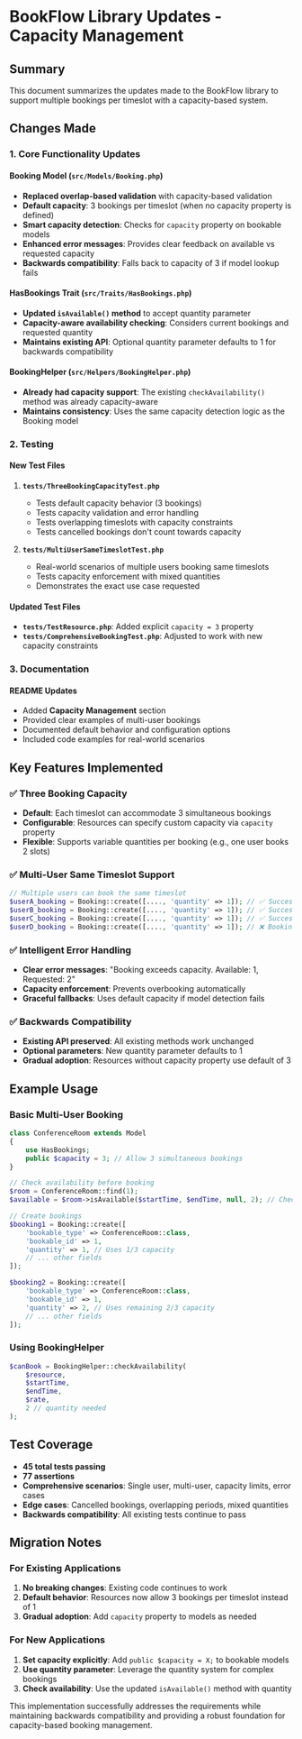 # BookFlow Library Updates - Capacity Management

## Summary

This document summarizes the updates made to the BookFlow library to support multiple bookings per timeslot with a capacity-based system.

## Changes Made

### 1. Core Functionality Updates

#### Booking Model (`src/Models/Booking.php`)
- **Replaced overlap-based validation** with capacity-based validation
- **Default capacity**: 3 bookings per timeslot (when no capacity property is defined)
- **Smart capacity detection**: Checks for `capacity` property on bookable models
- **Enhanced error messages**: Provides clear feedback on available vs requested capacity
- **Backwards compatibility**: Falls back to capacity of 3 if model lookup fails

#### HasBookings Trait (`src/Traits/HasBookings.php`)
- **Updated `isAvailable()` method** to accept quantity parameter
- **Capacity-aware availability checking**: Considers current bookings and requested quantity
- **Maintains existing API**: Optional quantity parameter defaults to 1 for backwards compatibility

#### BookingHelper (`src/Helpers/BookingHelper.php`)
- **Already had capacity support**: The existing `checkAvailability()` method was already capacity-aware
- **Maintains consistency**: Uses the same capacity detection logic as the Booking model

### 2. Testing

#### New Test Files
1. **`tests/ThreeBookingCapacityTest.php`**
   - Tests default capacity behavior (3 bookings)
   - Tests capacity validation and error handling
   - Tests overlapping timeslots with capacity constraints
   - Tests cancelled bookings don't count towards capacity

2. **`tests/MultiUserSameTimeslotTest.php`**
   - Real-world scenarios of multiple users booking same timeslots
   - Tests capacity enforcement with mixed quantities
   - Demonstrates the exact use case requested

#### Updated Test Files
- **`tests/TestResource.php`**: Added explicit `capacity = 3` property
- **`tests/ComprehensiveBookingTest.php`**: Adjusted to work with new capacity constraints

### 3. Documentation

#### README Updates
- Added **Capacity Management** section
- Provided clear examples of multi-user bookings
- Documented default behavior and configuration options
- Included code examples for real-world scenarios

## Key Features Implemented

### ✅ Three Booking Capacity
- **Default**: Each timeslot can accommodate 3 simultaneous bookings
- **Configurable**: Resources can specify custom capacity via `capacity` property
- **Flexible**: Supports variable quantities per booking (e.g., one user books 2 slots)

### ✅ Multi-User Same Timeslot Support
```php
// Multiple users can book the same timeslot
$userA_booking = Booking::create([...., 'quantity' => 1]); // ✅ Success
$userB_booking = Booking::create([...., 'quantity' => 1]); // ✅ Success  
$userC_booking = Booking::create([...., 'quantity' => 1]); // ✅ Success
$userD_booking = Booking::create([...., 'quantity' => 1]); // ❌ BookingException
```

### ✅ Intelligent Error Handling
- **Clear error messages**: "Booking exceeds capacity. Available: 1, Requested: 2"
- **Capacity enforcement**: Prevents overbooking automatically
- **Graceful fallbacks**: Uses default capacity if model detection fails

### ✅ Backwards Compatibility
- **Existing API preserved**: All existing methods work unchanged
- **Optional parameters**: New quantity parameter defaults to 1
- **Gradual adoption**: Resources without capacity property use default of 3

## Example Usage

### Basic Multi-User Booking
```php
class ConferenceRoom extends Model 
{
    use HasBookings;
    public $capacity = 3; // Allow 3 simultaneous bookings
}

// Check availability before booking
$room = ConferenceRoom::find(1);
$available = $room->isAvailable($startTime, $endTime, null, 2); // Check for 2 slots

// Create bookings
$booking1 = Booking::create([
    'bookable_type' => ConferenceRoom::class,
    'bookable_id' => 1,
    'quantity' => 1, // Uses 1/3 capacity
    // ... other fields
]);

$booking2 = Booking::create([
    'bookable_type' => ConferenceRoom::class,
    'bookable_id' => 1,  
    'quantity' => 2, // Uses remaining 2/3 capacity
    // ... other fields
]);
```

### Using BookingHelper
```php
$canBook = BookingHelper::checkAvailability(
    $resource, 
    $startTime, 
    $endTime, 
    $rate, 
    2 // quantity needed
);
```

## Test Coverage

- **45 total tests passing**
- **77 assertions**
- **Comprehensive scenarios**: Single user, multi-user, capacity limits, error cases
- **Edge cases**: Cancelled bookings, overlapping periods, mixed quantities
- **Backwards compatibility**: All existing tests continue to pass

## Migration Notes

### For Existing Applications
1. **No breaking changes**: Existing code continues to work
2. **Default behavior**: Resources now allow 3 bookings per timeslot instead of 1
3. **Gradual adoption**: Add `capacity` property to models as needed

### For New Applications
1. **Set capacity explicitly**: Add `public $capacity = X;` to bookable models
2. **Use quantity parameter**: Leverage the quantity system for complex bookings
3. **Check availability**: Use the updated `isAvailable()` method with quantity

This implementation successfully addresses the requirements while maintaining backwards compatibility and providing a robust foundation for capacity-based booking management.
